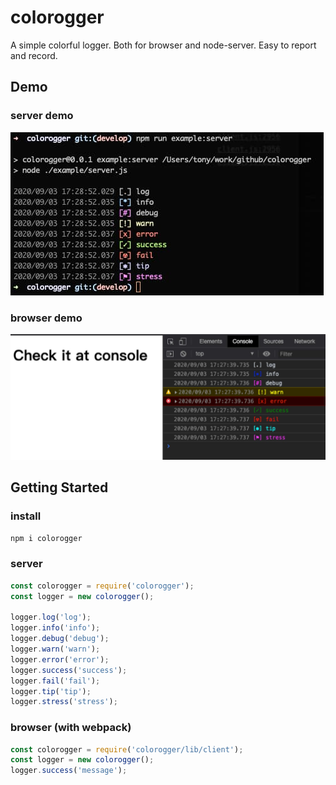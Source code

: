# colorogger

A simple colorful logger. Both for browser and node-server. Easy to report and record.

## Demo

### server demo

![server demo](https://raw.githubusercontent.com/TabSpace/colorogger/master/example/server.jpg)

### browser demo

![browser demo](https://raw.githubusercontent.com/TabSpace/colorogger/master/example/client.jpg)

## Getting Started

### install

```bash
npm i colorogger
```

### server

```js
const colorogger = require('colorogger');
const logger = new colorogger();

logger.log('log');
logger.info('info');
logger.debug('debug');
logger.warn('warn');
logger.error('error');
logger.success('success');
logger.fail('fail');
logger.tip('tip');
logger.stress('stress');
```

### browser (with webpack)

```js
const colorogger = require('colorogger/lib/client');
const logger = new colorogger();
logger.success('message');
```
